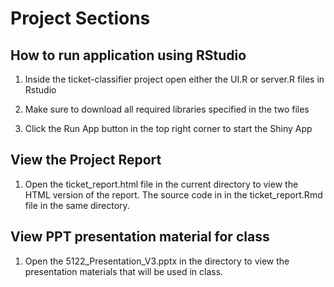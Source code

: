 # Project Sections

## How to run application using RStudio
1) Inside the ticket-classifier project open either the UI.R or server.R files in Rstudio

2) Make sure to download all required libraries specified in the two files

3) Click the Run App button in the top right corner to start the Shiny App

## View the Project Report
1) Open the ticket_report.html file in the current directory to view the HTML version of the report.  The source code in in the ticket_report.Rmd file in the same directory.

## View PPT presentation material for class
1) Open the 5122_Presentation_V3.pptx in the directory to view the presentation materials that will be used in class.
